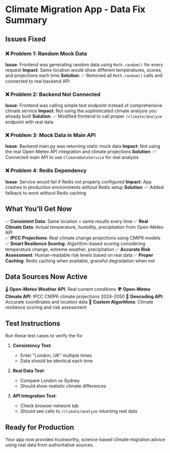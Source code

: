 # Climate Migration App - Data Fix Summary

## Issues Fixed

### ❌ Problem 1: Random Mock Data
**Issue**: Frontend was generating random data using `Math.random()` for every request
**Impact**: Same location would show different temperatures, scores, and projections each time
**Solution**: ✅ Removed all `Math.random()` calls and connected to real backend API

### ❌ Problem 2: Backend Not Connected  
**Issue**: Frontend was calling simple test endpoint instead of comprehensive climate service
**Impact**: Not using the sophisticated climate analysis you already built
**Solution**: ✅ Modified frontend to call proper `/climate/analyze` endpoint with real data

### ❌ Problem 3: Mock Data in Main API
**Issue**: Backend main.py was returning static mock data
**Impact**: Not using the real Open-Meteo API integration and climate projections
**Solution**: ✅ Connected main API to use `ClimateDataService` for real analysis

### ❌ Problem 4: Redis Dependency
**Issue**: Service would fail if Redis not properly configured
**Impact**: App crashes in production environments without Redis setup
**Solution**: ✅ Added fallback to work without Redis caching

## What You'll Get Now

✅ **Consistent Data**: Same location = same results every time
✅ **Real Climate Data**: Actual temperature, humidity, precipitation from Open-Meteo API  
✅ **IPCC Projections**: Real climate change projections using CMIP6 models
✅ **Smart Resilience Scoring**: Algorithm-based scoring considering temperature change, extreme weather, precipitation
✅ **Accurate Risk Assessment**: Human-readable risk levels based on real data
✅ **Proper Caching**: Redis caching when available, graceful degradation when not

## Data Sources Now Active

🌡️ **Open-Meteo Weather API**: Real current conditions
🌍 **Open-Meteo Climate API**: IPCC CMIP6 climate projections 2024-2050
📍 **Geocoding API**: Accurate coordinates and location data
🧮 **Custom Algorithms**: Climate resilience scoring and risk assessment

## Test Instructions

Run these test cases to verify the fix:

1. **Consistency Test**: 
   - Enter "London, UK" multiple times
   - Data should be identical each time

2. **Real Data Test**:
   - Compare London vs Sydney
   - Should show realistic climate differences

3. **API Integration Test**:
   - Check browser network tab
   - Should see calls to `/climate/analyze` returning real data

## Ready for Production

Your app now provides trustworthy, science-based climate migration advice using real data from authoritative sources.

